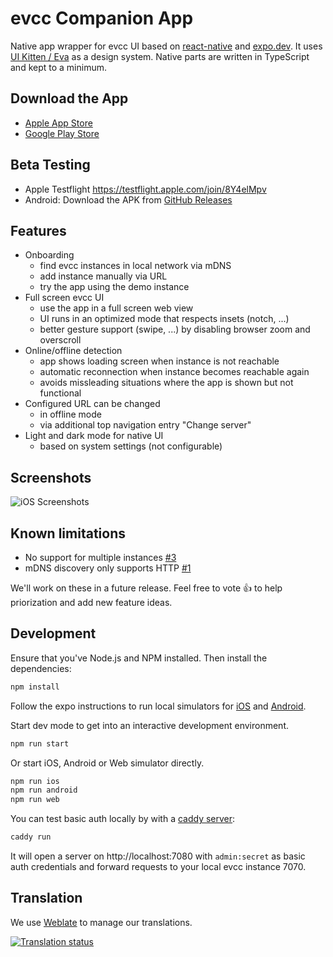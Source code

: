 # evcc Companion App

Native app wrapper for evcc UI based on [react-native](https://reactnative.dev/) and [expo.dev](https://expo.dev/). It uses [UI Kitten / Eva](https://akveo.github.io/react-native-ui-kitten/) as a design system. Native parts are written in TypeScript and kept to a minimum.

## Download the App

- [Apple App Store](https://apps.apple.com/de/app/evcc-io/id6478510176)
- [Google Play Store](https://play.google.com/store/apps/details?id=io.evcc.android)

## Beta Testing

- Apple Testflight https://testflight.apple.com/join/8Y4elMpv
- Android: Download the APK from [GitHub Releases](https://github.com/evcc-io/app/releases)

## Features

- Onboarding
  - find evcc instances in local network via mDNS
  - add instance manually via URL
  - try the app using the demo instance
- Full screen evcc UI
  - use the app in a full screen web view
  - UI runs in an optimized mode that respects insets (notch, ...)
  - better gesture support (swipe, ...) by disabling browser zoom and overscroll
- Online/offline detection
  - app shows loading screen when instance is not reachable
  - automatic reconnection when instance becomes reachable again
  - avoids missleading situations where the app is shown but not functional
- Configured URL can be changed
  - in offline mode
  - via additional top navigation entry "Change server"
- Light and dark mode for native UI
  - based on system settings (not configurable)

## Screenshots

![iOS Screenshots](./ressources/evcc_app_ios_v1.png)

## Known limitations

- No support for multiple instances [#3](https://github.com/evcc-io/app/issues/3)
- mDNS discovery only supports HTTP [#1](https://github.com/evcc-io/app/issues/1)

We'll work on these in a future release. Feel free to vote 👍 to help priorization and add new feature ideas.

## Development

Ensure that you've Node.js and NPM installed. Then install the dependencies:

```bash
npm install
```

Follow the expo instructions to run local simulators for [iOS](https://docs.expo.dev/workflow/ios-simulator/) and [Android](https://docs.expo.dev/workflow/android-studio-emulator/).

Start dev mode to get into an interactive development environment.

```bash
npm run start
```

Or start iOS, Android or Web simulator directly.

```bash
npm run ios
npm run android
npm run web
```

You can test basic auth locally by with a [caddy server](https://caddyserver.com):

```bash
caddy run
```

It will open a server on http://localhost:7080 with `admin:secret` as basic auth credentials and forward requests to your local evcc instance 7070.

## Translation

We use [Weblate](https://hosted.weblate.org/projects/evcc/app/) to manage our translations.

[![Translation status](https://hosted.weblate.org/widget/evcc/app/287x66-white.png)](https://hosted.weblate.org/engage/evcc/)
